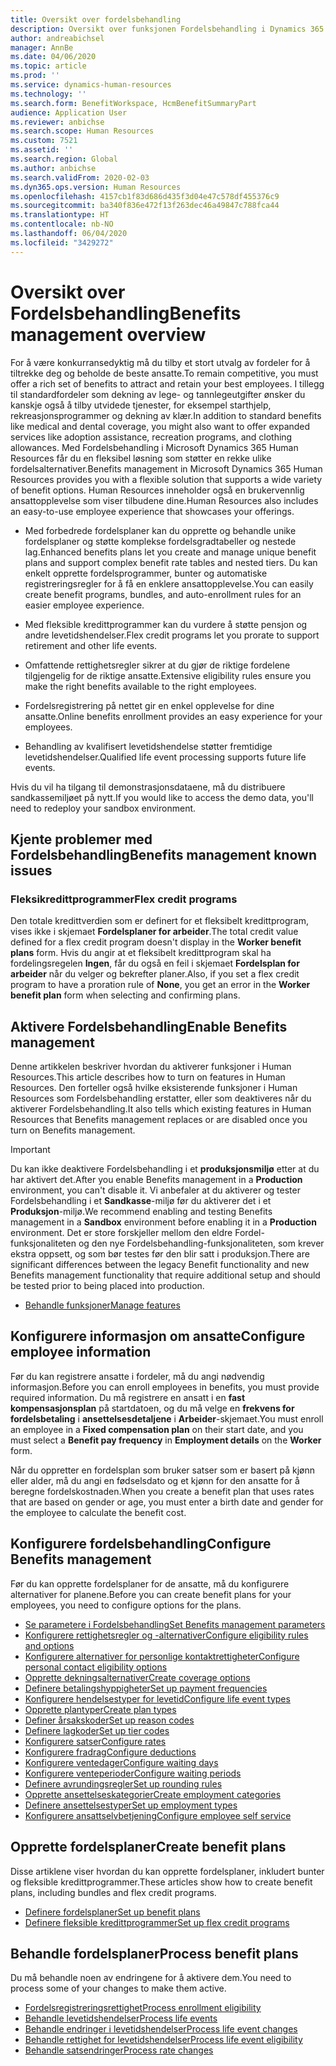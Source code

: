 ```yaml
---
title: Oversikt over fordelsbehandling
description: Oversikt over funksjonen Fordelsbehandling i Dynamics 365 Human Resources. Gi de ansatte utvidede fordelsalternativer med en brukervennlig Internett-opplevelse.
author: andreabichsel
manager: AnnBe
ms.date: 04/06/2020
ms.topic: article
ms.prod: ''
ms.service: dynamics-human-resources
ms.technology: ''
ms.search.form: BenefitWorkspace, HcmBenefitSummaryPart
audience: Application User
ms.reviewer: anbichse
ms.search.scope: Human Resources
ms.custom: 7521
ms.assetid: ''
ms.search.region: Global
ms.author: anbichse
ms.search.validFrom: 2020-02-03
ms.dyn365.ops.version: Human Resources
ms.openlocfilehash: 4157cb1f83d686d435f3d04e47c578df455376c9
ms.sourcegitcommit: ba340f836e472f13f263dec46a49847c788fca44
ms.translationtype: HT
ms.contentlocale: nb-NO
ms.lasthandoff: 06/04/2020
ms.locfileid: "3429272"
---
```

# <a name="benefits-management-overview"></a><span data-ttu-id="0f168-104">Oversikt over Fordelsbehandling</span><span class="sxs-lookup"><span data-stu-id="0f168-104">Benefits management overview</span></span>

<span data-ttu-id="0f168-105">For å være konkurransedyktig må du tilby et stort utvalg av fordeler for å tiltrekke deg og beholde de beste ansatte.</span><span class="sxs-lookup"><span data-stu-id="0f168-105">To remain competitive, you must offer a rich set of benefits to attract and retain your best employees.</span></span> <span data-ttu-id="0f168-106">I tillegg til standardfordeler som dekning av lege- og tannlegeutgifter ønsker du kanskje også å tilby utvidede tjenester, for eksempel starthjelp, rekreasjonsprogrammer og dekning av klær.</span><span class="sxs-lookup"><span data-stu-id="0f168-106">In addition to standard benefits like medical and dental coverage, you might also want to offer expanded services like adoption assistance, recreation programs, and clothing allowances.</span></span> <span data-ttu-id="0f168-107">Med Fordelsbehandling i Microsoft Dynamics 365 Human Resources får du en fleksibel løsning som støtter en rekke ulike fordelsalternativer.</span><span class="sxs-lookup"><span data-stu-id="0f168-107">Benefits management in Microsoft Dynamics 365 Human Resources provides you with a flexible solution that supports a wide variety of benefit options.</span></span> <span data-ttu-id="0f168-108">Human Resources inneholder også en brukervennlig ansattopplevelse som viser tilbudene dine.</span><span class="sxs-lookup"><span data-stu-id="0f168-108">Human Resources also includes an easy-to-use employee experience that showcases your offerings.</span></span>

- <span data-ttu-id="0f168-109">Med forbedrede fordelsplaner kan du opprette og behandle unike fordelsplaner og støtte komplekse fordelsgradtabeller og nestede lag.</span><span class="sxs-lookup"><span data-stu-id="0f168-109">Enhanced benefits plans let you create and manage unique benefit plans and support complex benefit rate tables and nested tiers.</span></span> <span data-ttu-id="0f168-110">Du kan enkelt opprette fordelsprogrammer, bunter og automatiske registreringsregler for å få en enklere ansattopplevelse.</span><span class="sxs-lookup"><span data-stu-id="0f168-110">You can easily create benefit programs, bundles, and auto-enrollment rules for an easier employee experience.</span></span>

- <span data-ttu-id="0f168-111">Med fleksible kredittprogrammer kan du vurdere å støtte pensjon og andre levetidshendelser.</span><span class="sxs-lookup"><span data-stu-id="0f168-111">Flex credit programs let you prorate to support retirement and other life events.</span></span>

- <span data-ttu-id="0f168-112">Omfattende rettighetsregler sikrer at du gjør de riktige fordelene tilgjengelig for de riktige ansatte.</span><span class="sxs-lookup"><span data-stu-id="0f168-112">Extensive eligibility rules ensure you make the right benefits available to the right employees.</span></span>

- <span data-ttu-id="0f168-113">Fordelsregistrering på nettet gir en enkel opplevelse for dine ansatte.</span><span class="sxs-lookup"><span data-stu-id="0f168-113">Online benefits enrollment provides an easy experience for your employees.</span></span>

- <span data-ttu-id="0f168-114">Behandling av kvalifisert levetidshendelse støtter fremtidige levetidshendelser.</span><span class="sxs-lookup"><span data-stu-id="0f168-114">Qualified life event processing supports future life events.</span></span>

<span data-ttu-id="0f168-115">Hvis du vil ha tilgang til demonstrasjonsdataene, må du distribuere sandkassemiljøet på nytt.</span><span class="sxs-lookup"><span data-stu-id="0f168-115">If you would like to access the demo data, you'll need to redeploy your sandbox environment.</span></span>

## <a name="benefits-management-known-issues"></a><span data-ttu-id="0f168-116">Kjente problemer med Fordelsbehandling</span><span class="sxs-lookup"><span data-stu-id="0f168-116">Benefits management known issues</span></span>

### <a name="flex-credit-programs"></a><span data-ttu-id="0f168-117">Fleksikredittprogrammer</span><span class="sxs-lookup"><span data-stu-id="0f168-117">Flex credit programs</span></span>

<span data-ttu-id="0f168-118">Den totale kredittverdien som er definert for et fleksibelt kredittprogram, vises ikke i skjemaet **Fordelsplaner for arbeider**.</span><span class="sxs-lookup"><span data-stu-id="0f168-118">The total credit value defined for a flex credit program doesn't display in the **Worker benefit plans** form.</span></span> <span data-ttu-id="0f168-119">Hvis du angir at et fleksibelt kredittprogram skal ha fordelingsregelen **Ingen**, får du også en feil i skjemaet **Fordelsplan for arbeider** når du velger og bekrefter planer.</span><span class="sxs-lookup"><span data-stu-id="0f168-119">Also, if you set a flex credit program to have a proration rule of **None**, you get an error in the **Worker benefit plan** form when selecting and confirming plans.</span></span>

## <a name="enable-benefits-management"></a><span data-ttu-id="0f168-120">Aktivere Fordelsbehandling</span><span class="sxs-lookup"><span data-stu-id="0f168-120">Enable Benefits management</span></span>

<span data-ttu-id="0f168-121">Denne artikkelen beskriver hvordan du aktiverer funksjoner i Human Resources.</span><span class="sxs-lookup"><span data-stu-id="0f168-121">This article describes how to turn on features in Human Resources.</span></span> <span data-ttu-id="0f168-122">Den forteller også hvilke eksisterende funksjoner i Human Resources som Fordelsbehandling erstatter, eller som deaktiveres når du aktiverer Fordelsbehandling.</span><span class="sxs-lookup"><span data-stu-id="0f168-122">It also tells which existing features in Human Resources that Benefits management replaces or are disabled once you turn on Benefits management.</span></span>

> [!IMPORTANT]
> <span data-ttu-id="0f168-123">Du kan ikke deaktivere Fordelsbehandling i et **produksjonsmiljø** etter at du har aktivert det.</span><span class="sxs-lookup"><span data-stu-id="0f168-123">After you enable Benefits management in a **Production** environment, you can't disable it.</span></span> <span data-ttu-id="0f168-124">Vi anbefaler at du aktiverer og tester Fordelsbehandling i et **Sandkasse**-miljø før du aktiverer det i et **Produksjon**-miljø.</span><span class="sxs-lookup"><span data-stu-id="0f168-124">We recommend enabling and testing Benefits management in a **Sandbox** environment before enabling it in a **Production** environment.</span></span> <span data-ttu-id="0f168-125">Det er store forskjeller mellom den eldre Fordel-funksjonaliteten og den nye Fordelsbehandling-funksjonaliteten, som krever ekstra oppsett, og som bør testes før den blir satt i produksjon.</span><span class="sxs-lookup"><span data-stu-id="0f168-125">There are significant differences between the legacy Benefit functionality and new Benefits management functionality that require additional setup and should be tested prior to being placed into production.</span></span>

- [<span data-ttu-id="0f168-126">Behandle funksjoner</span><span class="sxs-lookup"><span data-stu-id="0f168-126">Manage features</span></span>](hr-admin-manage-features.md)

## <a name="configure-employee-information"></a><span data-ttu-id="0f168-127">Konfigurere informasjon om ansatte</span><span class="sxs-lookup"><span data-stu-id="0f168-127">Configure employee information</span></span>

<span data-ttu-id="0f168-128">Før du kan registrere ansatte i fordeler, må du angi nødvendig informasjon.</span><span class="sxs-lookup"><span data-stu-id="0f168-128">Before you can enroll employees in benefits, you must provide required information.</span></span> <span data-ttu-id="0f168-129">Du må registrere en ansatt i en **fast kompensasjonsplan** på startdatoen, og du må velge en **frekvens for fordelsbetaling** i **ansettelsesdetaljene** i **Arbeider**-skjemaet.</span><span class="sxs-lookup"><span data-stu-id="0f168-129">You must enroll an employee in a **Fixed compensation plan** on their start date, and you must select a **Benefit pay frequency** in **Employment details** on the **Worker** form.</span></span>

<span data-ttu-id="0f168-130">Når du oppretter en fordelsplan som bruker satser som er basert på kjønn eller alder, må du angi en fødselsdato og et kjønn for den ansatte for å beregne fordelskostnaden.</span><span class="sxs-lookup"><span data-stu-id="0f168-130">When you create a benefit plan that uses rates that are based on gender or age, you must enter a birth date and gender for the employee to calculate the benefit cost.</span></span>

## <a name="configure-benefits-management"></a><span data-ttu-id="0f168-131">Konfigurere fordelsbehandling</span><span class="sxs-lookup"><span data-stu-id="0f168-131">Configure Benefits management</span></span>

<span data-ttu-id="0f168-132">Før du kan opprette fordelsplaner for de ansatte, må du konfigurere alternativer for planene.</span><span class="sxs-lookup"><span data-stu-id="0f168-132">Before you can create benefit plans for your employees, you need to configure options for the plans.</span></span>

- [<span data-ttu-id="0f168-133">Se parametere i Fordelsbehandling</span><span class="sxs-lookup"><span data-stu-id="0f168-133">Set Benefits management parameters</span></span>](hr-benefits-setup-parameters.md)
- [<span data-ttu-id="0f168-134">Konfigurere rettighetsregler og -alternativer</span><span class="sxs-lookup"><span data-stu-id="0f168-134">Configure eligibility rules and options</span></span>](hr-benefits-setup-eligibility-rules.md)
- [<span data-ttu-id="0f168-135">Konfigurere alternativer for personlige kontaktrettigheter</span><span class="sxs-lookup"><span data-stu-id="0f168-135">Configure personal contact eligibility options</span></span>](hr-benefits-setup-contact-eligibility-options.md)
- [<span data-ttu-id="0f168-136">Opprette dekningsalternativer</span><span class="sxs-lookup"><span data-stu-id="0f168-136">Create coverage options</span></span>](hr-benefits-setup-coverage-options.md)
- [<span data-ttu-id="0f168-137">Definere betalingshyppigheter</span><span class="sxs-lookup"><span data-stu-id="0f168-137">Set up payment frequencies</span></span>](hr-benefits-setup-payment-frequencies.md)
- [<span data-ttu-id="0f168-138">Konfigurere hendelsestyper for levetid</span><span class="sxs-lookup"><span data-stu-id="0f168-138">Configure life event types</span></span>](hr-benefits-setup-life-event-types.md)
- [<span data-ttu-id="0f168-139">Opprette plantyper</span><span class="sxs-lookup"><span data-stu-id="0f168-139">Create plan types</span></span>](hr-benefits-setup-plan-types.md)
- [<span data-ttu-id="0f168-140">Definer årsakskoder</span><span class="sxs-lookup"><span data-stu-id="0f168-140">Set up reason codes</span></span>](hr-benefits-setup-reason-codes.md)
- [<span data-ttu-id="0f168-141">Definere lagkoder</span><span class="sxs-lookup"><span data-stu-id="0f168-141">Set up tier codes</span></span>](hr-benefits-setup-tier-codes.md)
- [<span data-ttu-id="0f168-142">Konfigurere satser</span><span class="sxs-lookup"><span data-stu-id="0f168-142">Configure rates</span></span>](hr-benefits-setup-rates.md)
- [<span data-ttu-id="0f168-143">Konfigurere fradrag</span><span class="sxs-lookup"><span data-stu-id="0f168-143">Configure deductions</span></span>](hr-benefits-setup-deductions.md)
- [<span data-ttu-id="0f168-144">Konfigurere ventedager</span><span class="sxs-lookup"><span data-stu-id="0f168-144">Configure waiting days</span></span>](hr-benefits-setup-waiting-days.md)
- [<span data-ttu-id="0f168-145">Konfigurere venteperioder</span><span class="sxs-lookup"><span data-stu-id="0f168-145">Configure waiting periods</span></span>](hr-benefits-setup-waiting-periods.md)
- [<span data-ttu-id="0f168-146">Definere avrundingsregler</span><span class="sxs-lookup"><span data-stu-id="0f168-146">Set up rounding rules</span></span>](hr-benefits-setup-rounding-rules.md)
- [<span data-ttu-id="0f168-147">Opprette ansettelseskategorier</span><span class="sxs-lookup"><span data-stu-id="0f168-147">Create employment categories</span></span>](hr-benefits-setup-employment-categories.md)
- [<span data-ttu-id="0f168-148">Definere ansettelsestyper</span><span class="sxs-lookup"><span data-stu-id="0f168-148">Set up employment types</span></span>](hr-benefits-setup-employment-types.md)
- [<span data-ttu-id="0f168-149">Konfigurere ansattselvbetjening</span><span class="sxs-lookup"><span data-stu-id="0f168-149">Configure employee self service</span></span>](hr-benefits-setup-employee-self-service.md)

## <a name="create-benefit-plans"></a><span data-ttu-id="0f168-150">Opprette fordelsplaner</span><span class="sxs-lookup"><span data-stu-id="0f168-150">Create benefit plans</span></span>

<span data-ttu-id="0f168-151">Disse artiklene viser hvordan du kan opprette fordelsplaner, inkludert bunter og fleksible kredittprogrammer.</span><span class="sxs-lookup"><span data-stu-id="0f168-151">These articles show how to create benefit plans, including bundles and flex credit programs.</span></span>

- [<span data-ttu-id="0f168-152">Definere fordelsplaner</span><span class="sxs-lookup"><span data-stu-id="0f168-152">Set up benefit plans</span></span>](hr-benefits-plans-setup.md)
- [<span data-ttu-id="0f168-153">Definere fleksible kredittprogrammer</span><span class="sxs-lookup"><span data-stu-id="0f168-153">Set up flex credit programs</span></span>](hr-benefits-plans-flex-credit-programs.md)

## <a name="process-benefit-plans"></a><span data-ttu-id="0f168-154">Behandle fordelsplaner</span><span class="sxs-lookup"><span data-stu-id="0f168-154">Process benefit plans</span></span>

<span data-ttu-id="0f168-155">Du må behandle noen av endringene for å aktivere dem.</span><span class="sxs-lookup"><span data-stu-id="0f168-155">You need to process some of your changes to make them active.</span></span>

- [<span data-ttu-id="0f168-156">Fordelsregistreringsrettighet</span><span class="sxs-lookup"><span data-stu-id="0f168-156">Process enrollment eligibility</span></span>](hr-benefits-process-enrollment-eligibility.md)
- [<span data-ttu-id="0f168-157">Behandle levetidshendelser</span><span class="sxs-lookup"><span data-stu-id="0f168-157">Process life events</span></span>](hr-benefits-process-life-events.md)
- [<span data-ttu-id="0f168-158">Behandle endringer i levetidshendelser</span><span class="sxs-lookup"><span data-stu-id="0f168-158">Process life event changes</span></span>](hr-benefits-process-life-event-changes.md)
- [<span data-ttu-id="0f168-159">Behandle rettighet for levetidshendelser</span><span class="sxs-lookup"><span data-stu-id="0f168-159">Process life event eligibility</span></span>](hr-benefits-process-life-event-eligibility.md)
- [<span data-ttu-id="0f168-160">Behandle satsendringer</span><span class="sxs-lookup"><span data-stu-id="0f168-160">Process rate changes</span></span>](hr-benefits-process-rate-changes.md)


